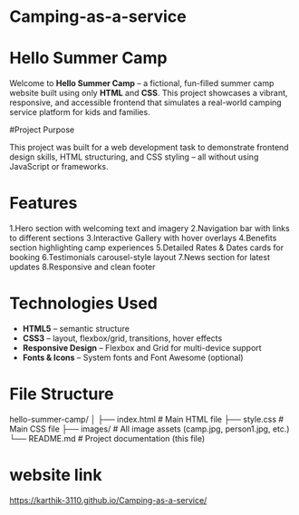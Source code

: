 # Camping-as-a-service

# Hello Summer Camp

Welcome to **Hello Summer Camp** – a fictional, fun-filled summer camp website built using only **HTML** and **CSS**. This project showcases a vibrant, responsive, and accessible frontend that simulates a real-world camping service platform for kids and families.

#Project Purpose

This project was built for a web development task to demonstrate frontend design skills, HTML structuring, and CSS styling – all without using JavaScript or frameworks.

# Features

1.Hero section with welcoming text and imagery
2.Navigation bar with links to different sections
3.Interactive Gallery with hover overlays
4.Benefits section highlighting camp experiences
5.Detailed Rates & Dates cards for booking
6.Testimonials carousel-style layout
7.News section for latest updates
8.Responsive and clean footer


# Technologies Used

- **HTML5** – semantic structure  
- **CSS3** – layout, flexbox/grid, transitions, hover effects  
- **Responsive Design** – Flexbox and Grid for multi-device support  
- **Fonts & Icons** – System fonts and Font Awesome (optional)



# File Structure
hello-summer-camp/
│
├── index.html # Main HTML file
├── style.css # Main CSS file
├── images/ # All image assets (camp.jpg, person1.jpg, etc.)
└── README.md # Project documentation (this file)

# website link
https://karthik-3110.github.io/Camping-as-a-service/


